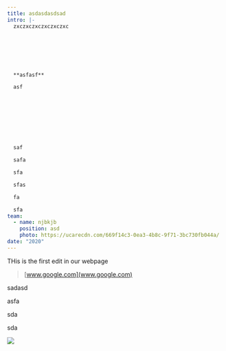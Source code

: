 ```yaml
---
title: asdasdasdsad
intro: |-
  zxczxczxczxczxczxc







  **asfasf**

  asf









  saf

  safa

  sfa

  sfas

  fa

  sfa
team:
  - name: njbkjb
    position: asd
    photo: https://ucarecdn.com/669f14c3-0ea3-4b8c-9f71-3bc730fb044a/
date: "2020"
---
```

THis is the first edit in our webpage

> [www.google.com](www.google.com)



sadasd

asfa

sda

sda

![](https://ucarecdn.com/992a5f91-17bb-4027-8fe2-cc5362617df4/)